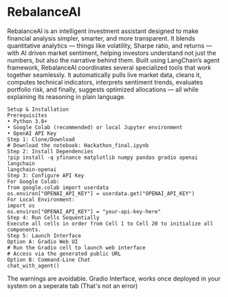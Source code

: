 # RebalanceAI
RebalanceAI is an intelligent investment assistant designed to make financial analysis simpler, 
smarter, and more transparent. 
It blends quantitative analytics — things like volatility, Sharpe ratio, and returns — with AI
driven market sentiment, helping investors understand not just the numbers, but also the 
narrative behind them. 
Built using LangChain’s agent framework, RebalanceAI coordinates several specialized tools 
that work together seamlessly. It automatically pulls live market data, cleans it, computes 
technical indicators, interprets sentiment trends, evaluates portfolio risk, and finally, suggests 
optimized allocations — all while explaining its reasoning in plain language. 


```
Setup & Installation 
Prerequisites 
• Python 3.8+ 
• Google Colab (recommended) or local Jupyter environment 
• OpenAI API Key 
Step 1: Clone/Download 
# Download the notebook: Hackathon_final.ipynb 
Step 2: Install Dependencies 
!pip install -q yfinance matplotlib numpy pandas gradio openai langchain 
langchain-openai 
Step 3: Configure API Key 
For Google Colab: 
from google.colab import userdata 
os.environ["OPENAI_API_KEY"] = userdata.get("OPENAI_API_KEY") 
For Local Environment: 
import os 
os.environ["OPENAI_API_KEY"] = "your-api-key-here" 
Step 4: Run Cells Sequentially 
Execute all cells in order from Cell 1 to Cell 20 to initialize all components. 
Step 5: Launch Interface 
Option A: Gradio Web UI 
# Run the Gradio cell to launch web interface 
# Access via the generated public URL 
Option B: Command-Line Chat 
chat_with_agent()
```

The warnings are avoidable. Gradio Interface, works once deployed in your system on a seperate tab (That's not an error)
